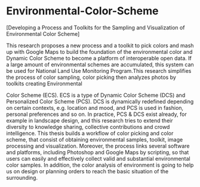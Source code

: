 # Environmental-Color-Scheme
[Developing a Process and Toolkits for the Sampling and Visualization of Environmental Color Scheme]

This research proposes a new process and a toolkit to pick colors and mash up with Google Maps to build the 
foundation of the environmental color and Dynamic Color Scheme to become a platform of interoperable open data. 
If a large amount of environmental schemes are accumulated, this system can be used for National Land Use 
Monitoring Program.This research simplifies the process of color sampling, color picking then analyzes photos by 
toolkits creating Environmental 

Color Scheme (ECS). ECS is a type of Dynamic Color Scheme (DCS) and Personalized Color Scheme (PCS). DCS is dynamically 
redefined depending on certain contexts, e.g. location and mood, and PCS is used in fashion, personal preferences and so on. 
In practice, PCS & DCS exist already, for example in landscape design, and this research tries to extend their diversity 
to knowledge sharing, collective contributions and crowd intelligence.
This thesis builds a workflow of color picking and color scheme, that consist of obtaining environmental samples, toolkit, 
image processing and visualization. Moreover, the process links several software and platforms, including Photoshop and 
Google Maps by scripting, so that users can easily and effectively collect valid and substantial environmental color samples. 
In addition, the color analysis of environment is going to help us on design or planning orders to reach the basic situation 
of the surrounding.
